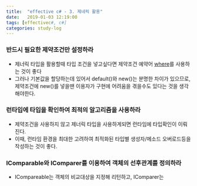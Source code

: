 ```yaml
---
title:  "effective c# - 3. 제네릭 활용"
date:   2019-01-03 12:19:00
tags: [effectivec#, c#]
categories: study-log
---
```


### 반드시 필요한 제약조건만 설정하라
- 제너릭 타입을 활용할때 타입 조건을 넣고싶다면 제약조건 예약어 [where](parkdoyeon.github.io/study-log/2018-12-05-csharp-2.0-Generic)를 사용하는 것이 좋다
- 그러나 기본값을 할당하는데 있어서 default()와 new()는 분명한 차이가 있으므로, 제약조건에 new()를 넣을땐 이용자가 구현에 어려움을 겪을수도 있다는 것을 생각해야한다.

### 런타입에 타입을 확인하여 최적의 알고리즘을 사용하라
- 제약조건을 사용하지 않고 제너릭 타입을 사용하게되면 런타임에 타입확인이 이뤄진다.
- 이때, 런타임 환경을 최대한 고려하여 최적화된 타입별 생성자/메소드 오버로드등을 작성하는 것이 좋다.

### IComparable<T>와 IComparer<T>를 이용하여 객체의 선후관계를 정의하라
- ICompareable<T>는 객체의 비교대상을 지정해 리턴하고, IComparer<T>는 